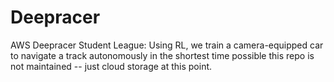 # Deepracer
AWS Deepracer Student League: Using RL, we train a camera-equipped car to navigate a track autonomously in the shortest time possible
this repo is not maintained -- just cloud storage at this point.
